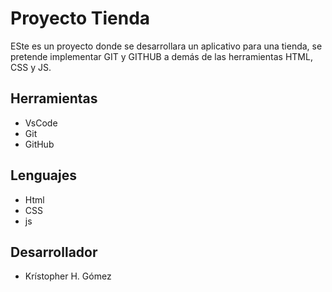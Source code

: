 <!-- Titulo -->
# Proyecto Tienda
ESte es un proyecto donde se desarrollara un aplicativo para una tienda, se pretende implementar GIT y GITHUB a demás de las herramientas HTML, CSS y JS.

<!-- Sub titulos -->
## Herramientas
* VsCode
* Git
* GitHub

## Lenguajes
* Html
* CSS
* js

## Desarrollador
* Krístopher H. Gómez
